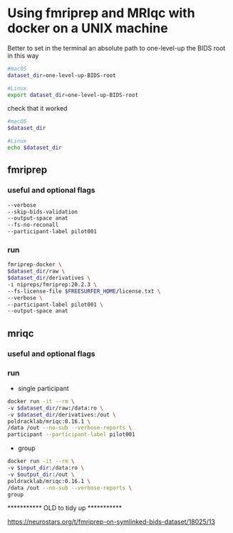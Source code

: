 # Using fmriprep and MRIqc with docker on a UNIX machine

Better to set in the terminal an absolute path to one-level-up the BIDS root in this way

```bash
#macOS
dataset_dir=one-level-up-BIDS-root

#Linux
export dataset_dir=one-level-up-BIDS-root
```

check that it worked
```bash
#macOS
$dataset_dir

#Linux
echo $dataset_dir
```



## fmriprep

### useful and optional flags

```bash
--verbose
--skip-bids-validation
--output-space anat
--fs-no-reconall
--participant-label pilot001
```

### run

```bash
fmriprep-docker \
$dataset_dir/raw \
$dataset_dir/derivatives \
-i nipreps/fmriprep:20.2.3 \
--fs-license-file $FREESURFER_HOME/license.txt \
--verbose \
--participant-label pilot001 \
--output-space anat
```

## mriqc

### useful and optional flags

### run

- single participant

```bash
docker run -it --rm \
-v $dataset_dir/raw:/data:ro \
-v $dataset_dir/derivatives:/out \
poldracklab/mriqc:0.16.1 \
/data /out --no-sub --verbose-reports \
participant --participant-label pilot001
```

- group

```bash
docker run -it --rm \
-v $input_dir:/data:ro \
-v $output_dir:/out \
poldracklab/mriqc:0.16.1 \
/data /out --no-sub --verbose-reports \
group
```

*********** OLD to tidy up ***********

https://neurostars.org/t/fmriprep-on-symlinked-bids-dataset/18025/13
